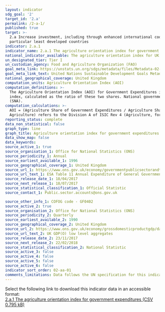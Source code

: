 ```yaml
---
layout: indicator
sdg_goal: '2'
target_id: '2.a'
permalink: /2-a-1/
published: true
target: >-
  2.a Increase investment, including through enhanced international cooperation, in rural infrastructure, agricultural research and extension services, technology development and plant and livestock gene banks in order to enhance agricultural productive capacity in developing countries, in
  particular least developed countries
indicator: 2.a.1
indicator_name: 2.a.1 The agriculture orientation index for government expenditures
national_indicator_available: The agriculture orientation index for UK government expenditures
un_designated_tier: Tier I
un_custodian_agency: Food and Agriculture Organization (FAO)
goal_meta_link: https://unstats.un.org/sdgs/metadata/files/Metadata-02-0A-01.pdf
goal_meta_link_text: United Nations Sustainable Development Goals Metadata (PDF 223 KB)
national_geographical_coverage: United Kingdom
computation_units: Agriculture Orientation Index (AOI)
computation_definitions: >-
  The Agriculture Orientation Index (AOI) for Government Expenditures is defined as the Agriculture Share of Government Expenditures, divided by the Agriculture Share of GDP, where Agriculture refers to the agriculture, forestry, fishing and hunting sector. The measure in a currency-free
  index, calculated as the ratio of these two shares. National governments are requested to compile Government Expenditures according to the international Classification of Functions of Government (COFOG) codes, and Agriculture Share of GDP according to the System of National Accounts
  (SNA).
computation_calculations: >-
  AOI = (Agriculture Share of Government Expenditures / Agriculture Share of GDP), where i) Agriculture Share of Government Expenditures = (Central Government Expenditures on Agriculture / Total Central Government Outlays); and ii) Agriculture Share of GDP = (Agriculture Value-Added / GDP
  Agriculture) refers to the Division A of ISIC Rev 4 (Agriculture, forestry, fishing and hunting), equal to Division A+B of ISIC Rev 3.2.
reporting_status: complete
data_non_statistical: false
graph_type: line
graph_title: Agriculture orientation index for government expenditures
data_show_map: false
data_keywords:  
source_active_1: true
source_organisation_1: Office for National Statistics (ONS)
source_periodicity_1: Annual
source_earliest_available_1: 1996
source_geographical_coverage_1: United Kingdom
source_url_1: https://www.ons.gov.uk/economy/governmentpublicsectorandtaxes/publicspending/datasets/esatable11annualexpenditureofgeneralgovernment
source_url_text_1: ESA Table 11 Annual Expenditure of General Government
source_release_date_1: 18/04/2017
source_next_release_1: 18/07/2017
source_statistical_classification_1: Official Statistic
source_contact_1: Public.sector.accounts@ons.gov.uk

source_other_info_1: COFOG code - GF0402
source_active_2: true
source_organisation_2: Office for National Statistics (ONS)
source_periodicity_2: Quarterly
source_earliest_available_2: 1990
source_geographical_coverage_2: United Kingdom
source_url_2: https://www.ons.gov.uk/economy/grossdomesticproductgdp/datasets/ukgdpolowlevelaggregates
source_url_text_2: UK GDP(O) low level aggregates
source_release_date_2: 23/11/2017
source_next_release_2: 22/02/2018
source_statistical_classification_2: National Statistic
source_active_3: false
source_active_4: false
source_active_5: false
source_active_6: false
indicator_sort_order: 02-aa-01
comments_limitations: Data follows the UN specification for this indicator. This indicator has not been identified in collaboration with topic experts.
---
```

Select the following link to download this indicator data in an accessible format:<br>[2.a.1 The agriculture orientation index for government expenditures (CSV 0.795 kB)](https://sustainabledevelopment-uk.github.io/sdg-data/data/2-a-1.csv)